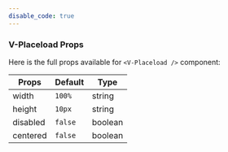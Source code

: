```yaml
---
disable_code: true
---
```


### V-Placeload Props

Here is the full props available for `<V-Placeload />` component:

| Props    | Default                                 | Type    |
| -------- | --------------------------------------- | ------- |
| width    | <span class="is-string">`100%`</span>   | string  |
| height   | <span class="is-string">`10px`</span>   | string  |
| disabled | <span class="is-boolean">`false`</span> | boolean |
| centered | <span class="is-boolean">`false`</span> | boolean |
